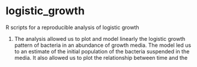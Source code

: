 # logistic_growth
R scripts for a reproducible analysis of logistic growth

1) The analysis allowed us to plot and model linearly the logistic growth pattern of bacteria in an abundance of growth media. The model led us to an estimate of the initial population of the bacteria suspended in the media. It also allowed us to plot the relationship between time and the 

